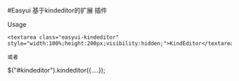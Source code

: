 #Easyui 基于kindeditor的扩展 插件

Usage

```
<textarea class="easyui-kindeditor" style="width:100%;height:200px;visibility:hidden;">KindEditor</textarea>

或者

```
$("#kindeditor").kindeditor({....});